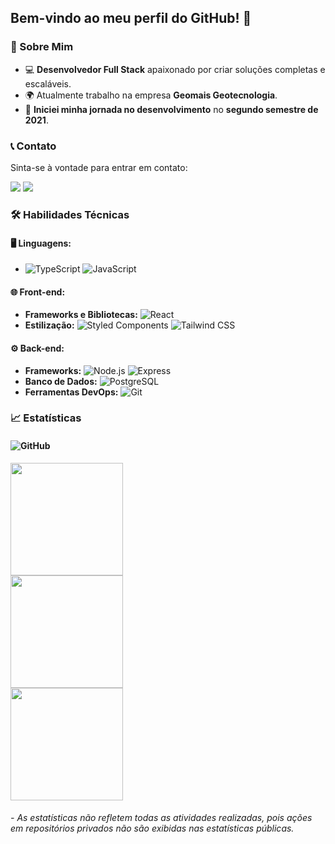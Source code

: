 ## Bem-vindo ao meu perfil do GitHub! 👋

### 🎯 Sobre Mim

- 💻 **Desenvolvedor Full Stack** apaixonado por criar soluções completas e escaláveis.
- 🌍 Atualmente trabalho na empresa **Geomais Geotecnologia**.
- 🚀 **Iniciei minha jornada no desenvolvimento** no **segundo semestre de 2021**.

### 📞 Contato

Sinta-se à vontade para entrar em contato:

<div>
  <a href="https://www.linkedin.com/in/gabriel-olivera-190244103/" target="_blank"><img src="https://img.shields.io/badge/LinkedIn-0077B5?style=for-the-badge&logo=linkedin&logoColor=white" target="_blank"></a>  
  <a href="mailto:g.olivera1993@gmail.com" target="_blank"><img src="https://img.shields.io/badge/Gmail-127CD6?style=for-the-badge&logo=gmail&logoColor=white" target="_blank"></a>
</div>

### 🛠️ Habilidades Técnicas

#### 🖥️ Linguagens:
- ![TypeScript](https://img.shields.io/badge/-TypeScript-007ACC?logo=typescript&logoColor=white) ![JavaScript](https://img.shields.io/badge/-JavaScript-F7DF1E?logo=javascript&logoColor=black)

#### 🌐 Front-end:
- **Frameworks e Bibliotecas:** ![React](https://img.shields.io/badge/-React-61DAFB?logo=react&logoColor=black)
- **Estilização:** ![Styled Components](https://img.shields.io/badge/-Styled%20Components-DB7093?logo=styled-components&logoColor=white) ![Tailwind CSS](https://img.shields.io/badge/-Tailwind%20CSS-06B6D4?logo=tailwindcss&logoColor=white)

#### ⚙️ Back-end:
- **Frameworks:** ![Node.js](https://img.shields.io/badge/-Node.js-339933?logo=nodedotjs&logoColor=white) ![Express](https://img.shields.io/badge/-Express-000000?logo=express&logoColor=white)
- **Banco de Dados:** ![PostgreSQL](https://img.shields.io/badge/-PostgreSQL-336791?logo=postgresql&logoColor=white)
- **Ferramentas DevOps:** ![Git](https://img.shields.io/badge/-Git-F05032?logo=git&logoColor=white)

### 📈 Estatísticas

#### <img src="https://img.shields.io/badge/GitHub-181717?style=for-the-badge&logo=github&logoColor=white" alt="GitHub" /> 

<div>
  <div>
    <img height="180em" src="https://github-readme-streak-stats.herokuapp.com/?user=oliveragabriel&theme=dark&count_private=true"/>
  </div>
  <div>
    <img height="180em" src="https://github-readme-stats.vercel.app/api?username=oliveragabriel&show_icons=true&theme=dark&include_all_commits=true&count_private=true"/>
  </div>
  <div>
    <img height="180em" src="https://github-readme-stats.vercel.app/api/top-langs/?username=oliveragabriel&layout=compact&langs_count=7&theme=dark"/>
  </div>
</div>

######  - As estatísticas não refletem todas as atividades realizadas, pois ações em repositórios privados não são exibidas nas estatísticas públicas.
